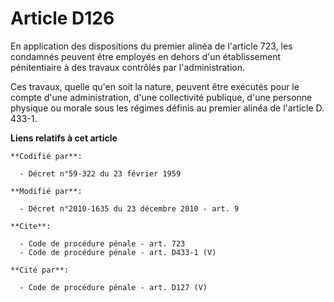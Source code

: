 # Article D126

En application des dispositions du premier alinéa de l'article 723, les condamnés peuvent être employés en dehors d'un
établissement pénitentiaire à des travaux contrôlés par l'administration. 

Ces travaux, quelle qu'en soit la nature, peuvent être exécutés pour le compte d'une administration, d'une collectivité
publique, d'une personne physique ou morale sous les régimes définis au premier alinéa de l'article D. 433-1.

**Liens relatifs à cet article**

	**Codifié par**:

	  - Décret n°59-322 du 23 février 1959

	**Modifié par**:

	  - Décret n°2010-1635 du 23 décembre 2010 - art. 9

	**Cite**:

	  - Code de procédure pénale - art. 723
	  - Code de procédure pénale - art. D433-1 (V)

	**Cité par**:

	  - Code de procédure pénale - art. D127 (V)
